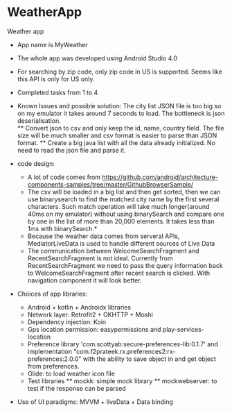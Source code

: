 # WeatherApp
Weather app
- App name is MyWeather
- The whole app was developed using Android Studio 4.0 
- For searching by zip code, only zip code in US is supported. Seems like this API is only for US only. 
- Completed tasks from 1 to 4 
- Known Issues and possible solution:
  The city list JSON file is too big so on my emulator it takes around 7 seconds to load. The bottleneck is json deserialisation.  
  ** Convert json to csv and only keep the id, name, country field. The file size will be much smaller and csv format is easier to parse than JSON format.
  ** Create a big java list with all the data already initialized. No need to read the json file and parse it.

- code design:
  * A lot of code comes from https://github.com/android/architecture-components-samples/tree/master/GithubBrowserSample/ 
  * The csv will be loaded in a big list and then get sorted, then we can use binarysearch to find the matched city name by the first several characters. Such match operation will take much longer(around 40ms on my emulator) without using binarySearch and compare one by one in the list of more than 20,000 elements. It takes less than 1ms with binarySearch.* 
  * Because the weather data comes from serveral APIs, MediatorLiveData is used to handle different sources of Live Data 
  * The communication between WelcomeSearchFragment and RecentSearchFragment is not ideal. Currently from RecentSearchFragment we need to pass the query information back to WelcomeSearchFragment after recent search is clicked. With navigation component it will look better. 
  
- Choices of app libraries:
  * Android + kotlin + Androidx libraries
  * Network layer: Retrofit2 + OKHTTP + Moshi
  * Dependency injection: Koin 
  * Gps location permission: easypermissions and play-services-location
  * Preference library 'com.scottyab:secure-preferences-lib:0.1.7' and implementation "com.f2prateek.rx.preferences2:rx-preferences:2.0.0" with the ability to save object in and get object from preferences. 
  * Glide: to load weather icon file
  * Test libraries
    ** mockk: simple mock library
    ** mockwebserver: to test if the response can be parsed
- Use of UI paradigms: MVVM + liveData + Data binding 
